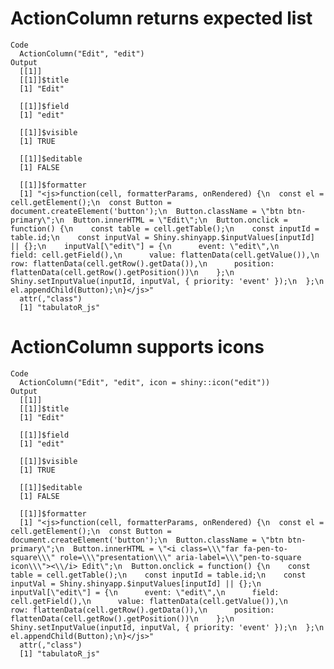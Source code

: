 # ActionColumn returns expected list

    Code
      ActionColumn("Edit", "edit")
    Output
      [[1]]
      [[1]]$title
      [1] "Edit"
      
      [[1]]$field
      [1] "edit"
      
      [[1]]$visible
      [1] TRUE
      
      [[1]]$editable
      [1] FALSE
      
      [[1]]$formatter
      [1] "<js>function(cell, formatterParams, onRendered) {\n  const el = cell.getElement();\n  const Button = document.createElement('button');\n  Button.className = \"btn btn-primary\";\n  Button.innerHTML = \"Edit\";\n  Button.onclick = function() {\n    const table = cell.getTable();\n    const inputId = table.id;\n    const inputVal = Shiny.shinyapp.$inputValues[inputId] || {};\n    inputVal[\"edit\"] = {\n      event: \"edit\",\n      field: cell.getField(),\n      value: flattenData(cell.getValue()),\n      row: flattenData(cell.getRow().getData()),\n      position: flattenData(cell.getRow().getPosition())\n    };\n    Shiny.setInputValue(inputId, inputVal, { priority: 'event' });\n  };\n  el.appendChild(Button);\n}</js>"
      attr(,"class")
      [1] "tabulatoR_js"
      
      

# ActionColumn supports icons

    Code
      ActionColumn("Edit", "edit", icon = shiny::icon("edit"))
    Output
      [[1]]
      [[1]]$title
      [1] "Edit"
      
      [[1]]$field
      [1] "edit"
      
      [[1]]$visible
      [1] TRUE
      
      [[1]]$editable
      [1] FALSE
      
      [[1]]$formatter
      [1] "<js>function(cell, formatterParams, onRendered) {\n  const el = cell.getElement();\n  const Button = document.createElement('button');\n  Button.className = \"btn btn-primary\";\n  Button.innerHTML = \"<i class=\\\"far fa-pen-to-square\\\" role=\\\"presentation\\\" aria-label=\\\"pen-to-square icon\\\"><\\/i> Edit\";\n  Button.onclick = function() {\n    const table = cell.getTable();\n    const inputId = table.id;\n    const inputVal = Shiny.shinyapp.$inputValues[inputId] || {};\n    inputVal[\"edit\"] = {\n      event: \"edit\",\n      field: cell.getField(),\n      value: flattenData(cell.getValue()),\n      row: flattenData(cell.getRow().getData()),\n      position: flattenData(cell.getRow().getPosition())\n    };\n    Shiny.setInputValue(inputId, inputVal, { priority: 'event' });\n  };\n  el.appendChild(Button);\n}</js>"
      attr(,"class")
      [1] "tabulatoR_js"
      
      


